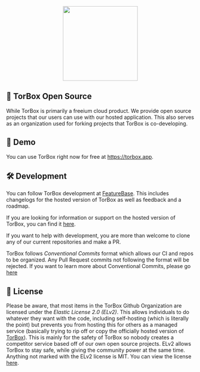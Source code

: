 <div align="center">
    <img src="https://torbox.app/logo.png" height="200">
</div>

## 🚀 TorBox Open Source
While TorBox is primarily a freeium cloud product. We provide open source projects that our users can use with our hosted application. This also serves as an organization used for forking projects that TorBox is co-developing.

## 👀 Demo

You can use TorBox right now for free at https://torbox.app.

## 🛠️ Development

You can follow TorBox development at [FeatureBase](https://feedback.torbox.app). This includes changelogs for the hosted version of TorBox as well as feedback and a roadmap.

If you are looking for information or support on the hosted version of TorBox, you can find it [here](https://support.torbox.app).

If you want to help with development, you are more than welcome to clone any of our current repositories and make a PR.

TorBox follows *Conventional Commits* format which allows our CI and repos to be organized. Any Pull Request commits not following the format will be rejected. If you want to learn more about Conventional Commits, please go [here](https://conventionalcommits.org)

## 📜 License

Please be aware, that most items in the TorBox Github Organization are licensed under the *Elastic License 2.0 (ELv2)*. This allows individuals to do whatever they want with the code, including self-hosting (which is literally the point) but prevents you from hosting this for others as a managed service (basically trying to rip off or copy the officially hosted version of [TorBox](https://torbox.app)). This is mainly for the safety of TorBox so nobody creates a competitor service based off of our own open source projects. ELv2 allows TorBox to stay safe, while giving the community power at the same time. Anything not marked with the ELv2 license is MIT. You can view the license [here](https://raw.githubusercontent.com/TorBox-App/.github/main/LICENSE).
